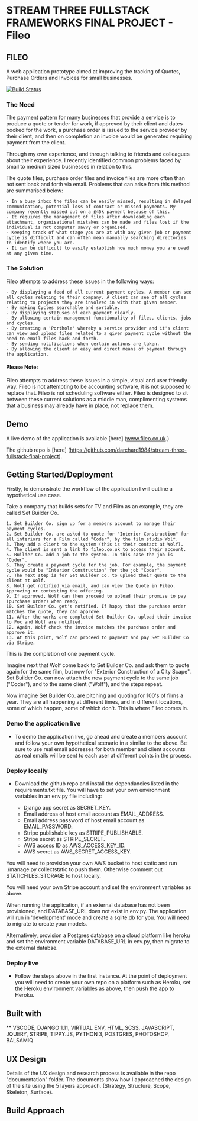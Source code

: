 # STREAM THREE FULLSTACK FRAMEWORKS FINAL PROJECT - Fileo

## FILEO

A web application prototype aimed at improving the tracking of Quotes, Purchase Orders and Invoices for small businesses.

[![Build Status](https://travis-ci.org/darchard1984/stream-three-fullstack-final-project.svg?branch=master)](https://travis-ci.org/darchard1984/stream-three-fullstack-final-project)

### The Need

The payment pattern for many businesses that provide a service is to produce a quote or tender for work, if approved by their client and dates booked for the work, a purchase order is issued to the service provider by their client, and then on completion an invoice would be generated requiring payment from the client. 

Through my own experience, and through talking to friends and colleagues about their experience. I recently identified common problems faced by small to medium sized businesses in relation to this.

The quote files, purchase order files and invoice files are more often than not sent back and forth via email. Problems that can arise from this method are summarised below:

    - In a busy inbox the files can be easily missed, resulting in delayed communication, potential loss of contract or missed payments. My company recently missed out on a £45k payment because of this.
    - It requires the management of files after downloading each attachment, organisational mistakes can be made and files lost if the individual is not computer savvy or organised.
    - Keeping track of what stage you are at with any given job or payment cycle is difficult and can often mean manually searching directories to identify where you are.
    - It can be difficult to easily establish how much money you are owed at any given time.


### The Solution

Fileo attempts to address these issues in the following ways:

    - By displaying a feed of all current payment cycles. A member can see all cycles relating to their company. A client can see of all cycles relating to projects they are involved in with that given member.
    - By making Cycles searchable and sortable. 
    - By displaying statuses of each payment clearly.
    - By allowing certain management functionality of files, clients, jobs and cycles. 
    - By creating a 'Porthole' whereby a service provider and it's client can view and upload files related to a given payment cycle without the need to email files back and forth. 
    - By sending notifications when certain actions are taken.
    - By allowing the client an easy and direct means of payment through the application. 


#### Please Note:

Fileo attempts to address these issues in a simple, visual and user friendly way. Fileo is not attempting to be accounting software, it is not supposed to replace that. Fileo is not scheduling software either. Fileo is designed to sit between these current solutions as a middle man, complimenting systems that a business may already have in place, not replace them. 

## Demo

A live demo of the application is available [here] (www.fileo.co.uk.)

The github repo is [here] (https://github.com/darchard1984/stream-three-fullstack-final-project).

## Getting Started/Deployment

Firstly, to demonstrate the workflow of the application I will outline a hypothetical use case.

Take a company that builds sets for TV and Film as an example, they are called Set Builder Co. 

    1. Set Builder Co. sign up for a members account to manage their payment cycles. 
    2. Set Builder Co. are asked to quote for "Interior Construction" for all interiors for a Film called "Coder", by the film studio Wolf.
    3. They add a client to the system (this is their contact at Wolf).
    4. The client is sent a link to fileo.co.uk to access their account.
    5. Builder Co. add a job to the system. In this case the job is "Coder". 
    6. They create a payment cycle for the job. For example, the payment cycle would be "Interior Construction" for the job "Coder".
    7. The next step is for Set Builder Co. to upload their quote to the client at Wolf.
    8. Wolf get notified via email, and can view the Quote in Fileo. Approving or contesting the offering.
    9. If approved, Wolf can then proceed to upload their promise to pay (purchase order) when ready. 
    10. Set Builder Co. get's notified. If happy that the purchase order matches the quote, they can approve. 
    11. After the works are completed Set Builder Co. upload their invoice to Fox and Wolf are notified. 
    12. Again, Wolf check the invoice matches the purchase order and approve it. 
    13. At this point, Wolf can proceed to payment and pay Set Builder Co via Stripe. 

This is the completion of one payment cycle. 

Imagine next that Wolf come back to Set Builder Co. and ask them to quote again for the same film, but now for "Exterior Construction of a City Scape". Set Builder Co. can now attach the new payment cycle to the same job ("Coder"), and to the same client ("Wolf"), and the steps repeat.

Now imagine Set Builder Co. are pitching and quoting for 100's of films a year. They are all happening at different times, and in different locations, some of which happen, some of which don't. This is where Fileo comes in. 

### Demo the application live

* To demo the application live, go ahead and create a members account and follow your own hypothetical scenario in a similar to the above. Be sure to use real email addresses for both member and client accounts as real emails will be sent to each user at different points in the process. 

###  Deploy locally

* Download the github repo and install the dependancies listed in the requirements.txt file. You will have to set your own environment variables in an env.py file including:

    - Django app secret as SECRET_KEY.
    - Email address of host email account as EMAIL_ADDRESS.
    - Email address password of host email account as EMAIL_PASSWORD.
    - Stripe publishable key as STRIPE_PUBLISHABLE.
    - Stripe secret as STRIPE_SECRET.
    - AWS access ID as AWS_ACCESS_KEY_ID. 
    - AWS secret as AWS_SECRET_ACCESS_KEY. 

You will need to provision your own AWS bucket to host static and run ./manage.py collectstatic to push them. Otherwise comment out STATICFILES_STORAGE to host locally.

You will need your own Stripe account and set the environment variables as above.

When running the application, if an external database has not been provisioned, and DATABASE_URL does not exist in env.py. The application will run in 'development' mode and create a sqlite.db for you. You will need to migrate to create your models. 

Alternatively, provision a Postgres database on a cloud platform like heroku and set the environment variable DATABASE_URL in env.py, then migrate to the external databse. 

### Deploy live

* Follow the steps above in the first instance. At the point of deployment you will need to create your own repo on a platform such as Heroku, set the Heroku environment variables as above, then push the app to Heroku.

## Built with

** VSCODE, DJANGO 1.11, VIRTUAL ENV, HTML, SCSS, JAVASCRIPT, JQUERY, STRIPE, TIPPY.JS, PYTHON 3, POSTGRES, PHOTOSHOP, BALSAMIQ

## UX Design

Details of the UX design and research process is available in the repo "documentation" folder. The documents show how I approached the design of the site using the 5 layers approach. (Strategy, Structure, Scope, Skeleton, Surface). 

## Build Approach

